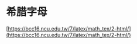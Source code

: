 # 希腊字母

[https://bcc16.ncu.edu.tw/7/latex/math_tex/2-html/](https://bcc16.ncu.edu.tw/7/latex/math_tex/2-html/)

